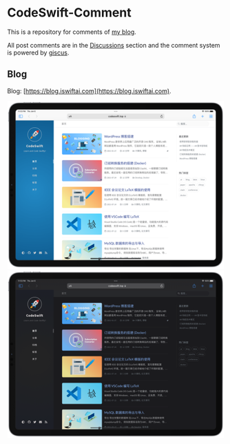 # CodeSwift-Comment

This is a repository for comments of [my blog](https://blog.iswiftai.com). 

All post comments are in the [Discussions](https://github.com/NiallLDY/CodeSwift-Comment/discussions) section and the comment system is powered by [giscus](https://giscus.app/zh-CN).


## Blog

Blog: [https://blog.iswiftai.com](https://blog.iswiftai.com).

![Blog-Light](/assets/img/light.png#gh-light-mode-only)![Blog-Dark](/assets/img/dark.png#gh-dark-mode-only)